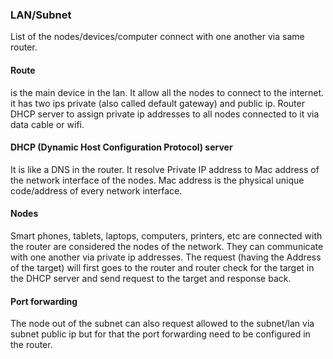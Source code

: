 ### LAN/Subnet
List of the nodes/devices/computer connect with one another via same router.

#### Route
is the main device in the lan. It allow all the nodes to connect to the internet. it has two ips private (also called default gateway) and public ip. Router DHCP server to assign private ip addresses to all nodes connected to it via data cable or wifi.

#### DHCP (Dynamic Host Configuration Protocol) server
It is like a DNS in the router. It resolve Private IP address to Mac address of the network interface of the nodes. Mac address is the physical unique code/address of every network interface.

#### Nodes
Smart phones, tablets, laptops, computers, printers, etc are connected with the router are considered the nodes of the network. They can communicate with one another via private ip addresses. The request (having the Address of the target) will first goes to the router and router check for the target in the DHCP server and send request to the target and response back.

#### Port forwarding
The node out of the subnet can also request allowed to the subnet/lan via subnet public ip but for that the port forwarding need to be configured in the router.